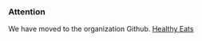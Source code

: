 ### Attention
<div>
  We have moved to the organization Github. <a href="https://github.com/Healthy-Eats">Healthy Eats</a>
  </div>
